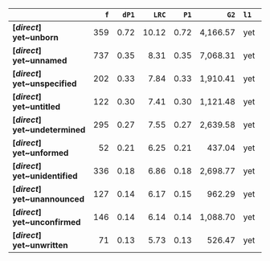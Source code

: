 |                                 |   `f` |   `dP1` |   `LRC` |   `P1` |     `G2` | `l1`   | `l2`         |   `f1` |   `f2` |        `N` |   `exp_f` |   `unexp_f` |   `unexp_r` |   `dP2` |   `P2` |   `deltaP_max` |   `deltaP_mean` |   `odds_r_disc` |   `t` |   `MI` | `dataset`   |
|:--------------------------------|------:|--------:|--------:|-------:|---------:|:-------|:-------------|-------:|-------:|-----------:|----------:|------------:|------------:|--------:|-------:|---------------:|----------------:|----------------:|------:|-------:|:------------|
| **[_direct_] yet~unborn**       |   359 |    0.72 |   10.12 |   0.72 | 4,166.57 | yet    | unborn       | 94,755 |    501 | 71,961,373 |      0.66 |      358.34 |        1.00 |    0.00 |   0.00 |           0.72 |            0.36 |            3.28 | 18.91 |   2.74 | direct      |
| **[_direct_] yet~unnamed**      |   737 |    0.35 |    8.31 |   0.35 | 7,068.31 | yet    | unnamed      | 94,755 |  2,095 | 71,961,373 |      2.76 |      734.24 |        1.00 |    0.01 |   0.01 |           0.35 |            0.18 |            2.62 | 27.05 |   2.43 | direct      |
| **[_direct_] yet~unspecified**  |   202 |    0.33 |    7.84 |   0.33 | 1,910.41 | yet    | unspecified  | 94,755 |    605 | 71,961,373 |      0.80 |      201.20 |        1.00 |    0.00 |   0.00 |           0.33 |            0.17 |            2.58 | 14.16 |   2.40 | direct      |
| **[_direct_] yet~untitled**     |   122 |    0.30 |    7.41 |   0.30 | 1,121.48 | yet    | untitled     | 94,755 |    408 | 71,961,373 |      0.54 |      121.46 |        1.00 |    0.00 |   0.00 |           0.30 |            0.15 |            2.51 | 11.00 |   2.36 | direct      |
| **[_direct_] yet~undetermined** |   295 |    0.27 |    7.55 |   0.27 | 2,639.58 | yet    | undetermined | 94,755 |  1,096 | 71,961,373 |      1.44 |      293.56 |        1.00 |    0.00 |   0.00 |           0.27 |            0.14 |            2.45 | 17.09 |   2.31 | direct      |
| **[_direct_] yet~unformed**     |    52 |    0.21 |    6.25 |   0.21 |   437.04 | yet    | unformed     | 94,755 |    245 | 71,961,373 |      0.32 |       51.68 |        0.99 |    0.00 |   0.00 |           0.21 |            0.11 |            2.31 |  7.17 |   2.21 | direct      |
| **[_direct_] yet~unidentified** |   336 |    0.18 |    6.86 |   0.18 | 2,698.77 | yet    | unidentified | 94,755 |  1,876 | 71,961,373 |      2.47 |      333.53 |        0.99 |    0.00 |   0.00 |           0.18 |            0.09 |            2.22 | 18.20 |   2.13 | direct      |
| **[_direct_] yet~unannounced**  |   127 |    0.14 |    6.17 |   0.15 |   962.29 | yet    | unannounced  | 94,755 |    874 | 71,961,373 |      1.15 |      125.85 |        0.99 |    0.00 |   0.00 |           0.14 |            0.07 |            2.11 | 11.17 |   2.04 | direct      |
| **[_direct_] yet~unconfirmed**  |   146 |    0.14 |    6.14 |   0.14 | 1,088.70 | yet    | unconfirmed  | 94,755 |  1,063 | 71,961,373 |      1.40 |      144.60 |        0.99 |    0.00 |   0.00 |           0.14 |            0.07 |            2.08 | 11.97 |   2.02 | direct      |
| **[_direct_] yet~unwritten**    |    71 |    0.13 |    5.73 |   0.13 |   526.47 | yet    | unwritten    | 94,755 |    527 | 71,961,373 |      0.69 |       70.31 |        0.99 |    0.00 |   0.00 |           0.13 |            0.07 |            2.08 |  8.34 |   2.01 | direct      |